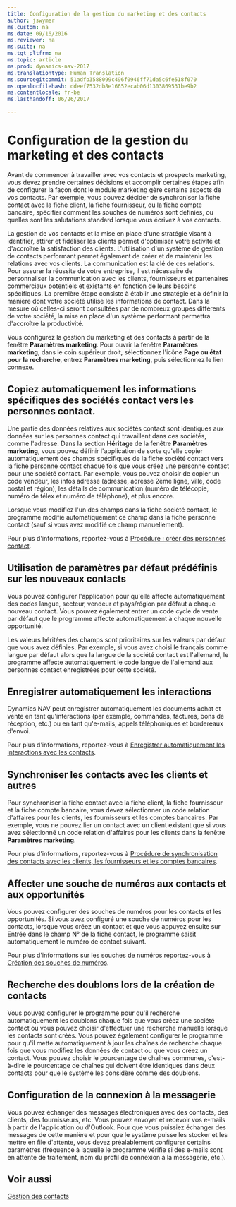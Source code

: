 ```yaml
---
title: Configuration de la gestion du marketing et des contacts
author: jswymer
ms.custom: na
ms.date: 09/16/2016
ms.reviewer: na
ms.suite: na
ms.tgt_pltfrm: na
ms.topic: article
ms.prod: dynamics-nav-2017
ms.translationtype: Human Translation
ms.sourcegitcommit: 51adfb3588099c496f0946ff71da5c6fe518f070
ms.openlocfilehash: ddeef7532db8e16652ecab06d1303869531be9b2
ms.contentlocale: fr-be
ms.lasthandoff: 06/26/2017

---
```

# <a name="set-up-marketing-and-contact-management"></a>Configuration de la gestion du marketing et des contacts
Avant de commencer à travailler avec vos contacts et prospects marketing, vous devez prendre certaines décisions et accomplir certaines étapes afin de configurer la façon dont le module marketing gère certains aspects de vos contacts. Par exemple, vous pouvez décider de synchroniser la fiche contact avec la fiche client, la fiche fournisseur, ou la fiche compte bancaire, spécifier comment les souches de numéros sont définies, ou quelles sont les salutations standard lorsque vous écrivez à vos contacts.

La gestion de vos contacts et la mise en place d'une stratégie visant à identifier, attirer et fidéliser les clients permet d'optimiser votre activité et d'accroître la satisfaction des clients. L'utilisation d'un système de gestion de contacts performant permet également de créer et de maintenir les relations avec vos clients. La communication est la clé de ces relations. Pour assurer la réussite de votre entreprise, il est nécessaire de personnaliser la communication avec les clients, fournisseurs et partenaires commerciaux potentiels et existants en fonction de leurs besoins spécifiques. La première étape consiste à établir une stratégie et à définir la manière dont votre société utilise les informations de contact. Dans la mesure où celles-ci seront consultées par de nombreux groupes différents de votre société, la mise en place d'un système performant permettra d'accroître la productivité.

Vous configurez la gestion du marketing et des contacts à partir de la fenêtre **Paramètres marketing**. Pour ouvrir la fenêtre **Paramètres marketing**, dans le coin supérieur droit, sélectionnez l'icône **Page ou état pour la recherche**, entrez **Paramètres marketing**, puis sélectionnez le lien connexe.

## <a name="automatically-copy-specific-information-from-the-contact-companies-to-the-contact-persons"></a>Copiez automatiquement les informations spécifiques des sociétés contact vers les personnes contact.
Une partie des données relatives aux sociétés contact sont identiques aux données sur les personnes contact qui travaillent dans ces sociétés, comme l'adresse. Dans la section **Héritage** de la fenêtre **Paramètres marketing**, vous pouvez définir l'application de sorte qu'elle copier automatiquement des champs spécifiques de la fiche société contact vers la fiche personne contact chaque fois que vous créez une personne contact pour une société contact. Par exemple, vous pouvez choisir de copier un code vendeur, les infos adresse (adresse, adresse 2ème ligne, ville, code postal et région), les détails de communication (numéro de télécopie, numéro de télex et numéro de téléphone), et plus encore.

Lorsque vous modifiez l'un des champs dans la fiche société contact, le programme modifie automatiquement ce champ dans la fiche personne contact (sauf si vous avez modifié ce champ manuellement).

Pour plus d'informations, reportez-vous à [Procédure : créer des personnes contact](marketing-how-create-contact-persons.md).

## <a name="use-predefined-defaults-on-new-contacts"></a>Utilisation de paramètres par défaut prédéfinis sur les nouveaux contacts
Vous pouvez configurer l'application pour qu'elle affecte automatiquement des codes langue, secteur, vendeur et pays/région par défaut à chaque nouveau contact. Vous pouvez également entrer un code cycle de vente par défaut que le programme affecte automatiquement à chaque nouvelle opportunité.

Les valeurs héritées des champs sont prioritaires sur les valeurs par défaut que vous avez définies. Par exemple, si vous avez choisi le français comme langue par défaut alors que la langue de la société contact est l'allemand, le programme affecte automatiquement le code langue de l'allemand aux personnes contact enregistrées pour cette société.

<!--You can also setup a default salutation that the program automatically assigns to your contacts. You can use these salutations in your interaction template attachments (for example, Microsoft Word documents). When setting up a default salutation, you can enter a salutation text and a salutation format. For example, if the salutation text is Dear, and the salutation format is Salutation Text + Title + Name, the program will automatically enter Dear Mr. John Smith as a salutation for a contact called John Smith.-->

## <a name="automatically-record-interactions"></a>Enregistrer automatiquement les interactions
Dynamics NAV peut enregistrer automatiquement les documents achat et vente en tant qu'interactions (par exemple, commandes, factures, bons de réception, etc.) ou en tant qu'e-mails, appels téléphoniques et bordereaux d'envoi.

Pour plus d'informations, reportez-vous à [Enregistrer automatiquement les interactions avec les contacts](marketing-auto-record-interactions.md).

## <a name="synchronize-contacts-with-customers-and-more"></a>Synchroniser les contacts avec les clients et autres
Pour synchroniser la fiche contact avec la fiche client, la fiche fournisseur et la fiche compte bancaire, vous devez sélectionner un code relation d'affaires pour les clients, les fournisseurs et les comptes bancaires. Par exemple, vous ne pouvez lier un contact avec un client existant que si vous avez sélectionné un code relation d'affaires pour les clients dans la fenêtre **Paramètres marketing**.

Pour plus d'informations, reportez-vous à [Procédure de synchronisation des contacts avec les clients, les fournisseurs et les comptes bancaires](marketing-synchronize-contacts-customers-vendors-bank-accounts.md).

## <a name="assign-a-number-series-to-contacts-and-opportunities"></a>Affecter une souche de numéros aux contacts et aux opportunités
Vous pouvez configurer des souches de numéros pour les contacts et les opportunités. Si vous avez configuré une souche de numéros pour les contacts, lorsque vous créez un contact et que vous appuyez ensuite sur Entrée dans le champ N° de la fiche contact, le programme saisit automatiquement le numéro de contact suivant.

Pour plus d'informations sur les souches de numéros reportez-vous à [Création des souches de numéros](ui-create-number-series.md).

## <a name="search-for-duplicate-contacts-when-contacts-are-created"></a>Recherche des doublons lors de la création de contacts
Vous pouvez configurer le programme pour qu'il recherche automatiquement les doublons chaque fois que vous créez une société contact ou vous pouvez choisir d'effectuer une recherche manuelle lorsque les contacts sont créés. Vous pouvez également configurer le programme pour qu'il mette automatiquement à jour les chaînes de recherche chaque fois que vous modifiez les données de contact ou que vous créez un contact. Vous pouvez choisir le pourcentage de chaînes communes, c'est-à-dire le pourcentage de chaînes qui doivent être identiques dans deux contacts pour que le système les considère comme des doublons.

## <a name="set-up-email-logging"></a>Configuration de la connexion à la messagerie
Vous pouvez échanger des messages électroniques avec des contacts, des clients, des fournisseurs, etc. Vous pouvez envoyer et recevoir vos e-mails à partir de l'application ou d'Outlook. Pour que vous puissiez échanger des messages de cette manière et pour que le système puisse les stocker et les mettre en file d'attente, vous devez préalablement configurer certains paramètres (fréquence à laquelle le programme vérifie si des e-mails sont en attente de traitement, nom du profil de connexion à la messagerie, etc.).

## <a name="see-also"></a>Voir aussi
[Gestion des contacts](marketing-contacts.md)  

